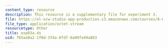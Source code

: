 ```yaml
---
content_type: resource
description: This resource is a supplementary file for experiment 3.
file: https://ol-ocw-studio-app-production.s3.amazonaws.com/courses/8-02t-electricity-and-magnetism-spring-2005/765aa9a21f0d3f4a8fdf6a09fe49a863_exp03a.ds
file_type: application/octet-stream
resourcetype: Other
title: exp03a.ds
uid: 765aa9a2-1f0d-3f4a-8fdf-6a09fe49a863
---
```


